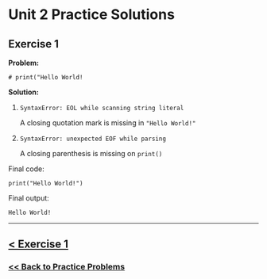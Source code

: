 # Unit 2 Practice Solutions

## **Exercise 1**

**Problem:**
    
    # print("Hello World!

**Solution:**

1. `SyntaxError: EOL while scanning string literal`
   
   A closing quotation mark is missing in `"Hello World!"`

2. `SyntaxError: unexpected EOF while parsing`
   
    A closing parenthesis is missing on `print()` 

Final code:

    print("Hello World!")

Final output:

    Hello World!

---
## [< Exercise 1](../exercise_1.md)

### [<< Back to Practice Problems](/)